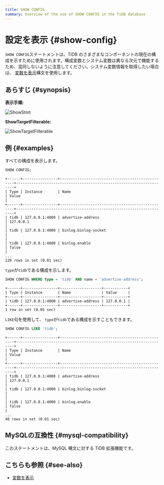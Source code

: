 ```yaml
---
title: SHOW CONFIG
summary: Overview of the use of SHOW CONFIG in the TiDB database
---
```


# 設定を表示 {#show-config}

`SHOW CONFIG`ステートメントは、TiDB のさまざまなコンポーネントの現在の構成を示すために使用されます。構成変数とシステム変数は異なる次元で機能するため、混同しないように注意してください。システム変数情報を取得したい場合は、 [変数を表示](/sql-statements/sql-statement-show-variables.md)構文を使用します。

## あらすじ {#synopsis}

**表示手順:**

![ShowStmt](https://download.pingcap.com/images/docs/sqlgram/ShowStmt.png)

**ShowTargetFilterable:**

![ShowTargetFilterable](https://download.pingcap.com/images/docs/sqlgram/ShowTargetFilterable.png)

## 例 {#examples}

すべての構成を表示します。


```sql
SHOW CONFIG;
```

```
+------+----------------+-------------------------------------------------+---------------------------------------------------------------------+
| Type | Instance       | Name                                            | Value                                                               |
+------+----------------+-------------------------------------------------+---------------------------------------------------------------------+
| tidb | 127.0.0.1:4000 | advertise-address                               | 127.0.0.1                                                           |
| tidb | 127.0.0.1:4000 | binlog.binlog-socket                            |                                                                     |
| tidb | 127.0.0.1:4000 | binlog.enable                                   | false                                                               |
...
120 rows in set (0.01 sec)
```

`type`が`tidb`である構成を示します。


```sql
SHOW CONFIG WHERE type = 'tidb' AND name = 'advertise-address';
```

```
+------+----------------+-------------------+-----------+
| Type | Instance       | Name              | Value     |
+------+----------------+-------------------+-----------+
| tidb | 127.0.0.1:4000 | advertise-address | 127.0.0.1 |
+------+----------------+-------------------+-----------+
1 row in set (0.05 sec)
```

`LIKE`句を使用して、 `type`が`tidb`である構成を示すこともできます。


```sql
SHOW CONFIG LIKE 'tidb';
```

```
+------+----------------+-------------------------------------------------+---------------------------------------------------------------------+
| Type | Instance       | Name                                            | Value                                                               |
+------+----------------+-------------------------------------------------+---------------------------------------------------------------------+
| tidb | 127.0.0.1:4000 | advertise-address                               | 127.0.0.1                                                           |
| tidb | 127.0.0.1:4000 | binlog.binlog-socket                            |                                                                     |
| tidb | 127.0.0.1:4000 | binlog.enable                                   | false                                                               |
...
40 rows in set (0.01 sec)
```

## MySQLの互換性 {#mysql-compatibility}

このステートメントは、MySQL 構文に対する TiDB 拡張機能です。

## こちらも参照 {#see-also}

-   [変数を表示](/sql-statements/sql-statement-show-variables.md)
